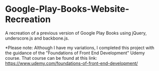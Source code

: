 # Google-Play-Books-Website-Recreation
A recreation of a previous version of Google Play Books using jQuery, underscore.js and backbone.js.

*Please note: Although I have my variations, I completed this project with the guidance of the "Foundations of Front End Development" Udemy course. That course can be found at this link: https://www.udemy.com/foundations-of-front-end-development/
